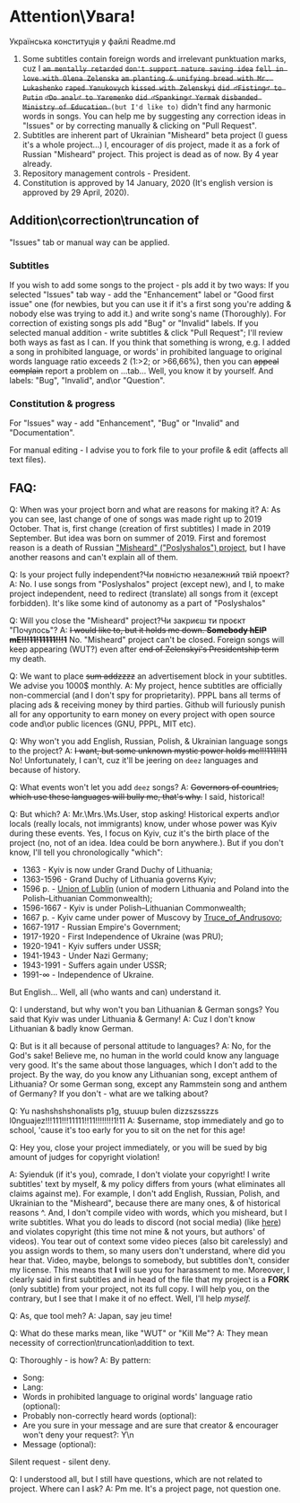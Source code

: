 # Attention\Увага!
Українська конституція у файлі Readme.md 
1. Some subtitles contain foreign words and irrelevant punktuation marks, cuz I ~~`am mentally retarded`~~  ~~`don't support nature saving idea`~~  ~~`fell in love with Olena Zelenska`~~  ~~`am planting & unifying bread with Mr. Lukashenko`~~  ~~`raped Yanukovych`~~ ~~`kissed with Zelenskyi`~~ ~~`did ♂Fisting♂ to Putin`~~ ~~`♂Do anal♂ to Yaremenko`~~ ~~`did ♂Spanking♂ Yermak`~~ ~~`disbanded Ministry of Education `~~`(but I'd like to)` didn't find any harmonic words in songs. You can help me by suggesting any correction ideas in "Issues" or by correcting manually & clicking on "Pull Request".
1. Subtitles are inherent part of Ukrainian "Misheard" beta project (I guess it's a whole project...)
I, encourager of `d`is project, made it as a fork of Russian "Misheard" project.
This project is dead as of now. By 4 year already.
1. Repository management controls - President.
1. Constitution is approved by 14 January, 2020 (It's english version is approved by 29 April, 2020).

## Addition\correction\truncation of
"Issues" tab or manual way can be applied.
### Subtitles
If you wish to add some songs to the project - pls add it by two ways:
If you selected "Issues" tab way - add the "Enhancement" label or "Good first issue" one (for newbies, but you can use it if it's a first song you're adding & nobody else was trying to add it.) and write song's name (Thoroughly).
For correction of existing songs pls add "Bug" or "Invalid" labels.
If you selected manual addition - write subtitles & click "Pull Request";
I'll review both ways as fast as I can.
If you think that something is wrong, e.g. I added a song in prohibited language, or words' in prohibited language to original words language ratio exceeds 2 (1:>2; or >66,66%), then you can ~~appeal~~ ~~complain~~ report a problem on ...tab... Well, you know it by yourself. And labels: "Bug", "Invalid", and\or "Question".
### Constitution & progress
For "Issues" way - add "Enhancement", "Bug" or "Invalid" and "Documentation".

For manual editing - I advise you to fork file to your profile & edit (affects all text files).
## FAQ:

Q: When was your project born and what are reasons for making it?
A: As you can see, last change of one of songs was made right up to 2019 October. That is, first change (creation of first subtitles) I made in 2019 September. But idea was born on summer of 2019. First and foremost reason is a death of Russian ["Misheard" ("Poslyshalos") project](https://www.youtube.com/user/MisheardsReloaded), but I have another reasons and can't explain all of them.

Q: Is your project fully independent?Чи повністю незалежний твій проект?
A: No. I use songs from "Poslyshalos" project (except new), and I, to make project independent, need to redirect (translate) all songs from it (except forbidden). It's like some kind of autonomy as a part of "Poslyshalos"

Q: Will you close the "Misheard" project?Чи закриєш ти проєкт "Почулось"?
A: ~~I would like to, but it holds me down. **Somebody hElP mE!!!11!11111!!!1**~~ No. "Misheard" project can't be closed. Foreign songs will keep appearing (WUT?) even after ~~end of Zelenskyi's Presidentship term~~ my death.

Q: We want to place ~~sum addzzzz~~ an advertisement block in your subtitles. We advise you 1000$ monthly.
A: My project, hence subtitles are officially non-commercial (and I don't spy for proprietarity). PPPL bans all terms of placing ads & receiving money by third parties. Github will furiously punish all for any opportunity to earn money on every project with open source code and\or public licences (GNU, PPPL, MIT etc).

Q: Why won't you add English, Russian, Polish, & Ukrainian language songs to the project?
A: ~~I want, but some unknown mystic power holds me!!!111!!11~~ No! Unfortunately, I can't, cuz it'll be jeering on `deez` languages and because of history.

Q: What events won't let you add `deez` songs?
A: ~~Governors of countries, which use these languages will bully me, that's why.~~ I said, historical!

Q: But which?
A: Mr.\Mrs.\Ms.User, stop asking! Historical experts and\or locals (really locals, not immigrants) know, under whose power was Kyiv during these events. Yes, I focus on Kyiv, cuz it's the birth place of the project (no, not of an idea. Idea could be born anywhere.). But if you don't know, I'll tell you chronologically "which":
* 1363 - Kyiv is now under Grand Duchy of Lithuania;
* 1363-1596 - Grand Duchy of Lithuania governs Kyiv;
* 1596 р. - [Union of Lublin](https://en.wikipedia.org/wiki/Union_of_Lublin) (union of modern Lithuania and Poland into the Polish–Lithuanian Commonwealth);
* 1596-1667 - Kyiv is under Polish–Lithuanian Commonwealth;
* 1667 р. - Kyiv came under power of Muscovy by [Truce_of_Andrusovo](https://en.wikipedia.org/wiki/Truce_of_Andrusovo);
* 1667-1917 - Russian Empire's Government;
* 1917-1920 - First Independence of Ukraine (was PRU);
* 1920-1941 - Kyiv suffers under USSR;
* 1941-1943 - Under Nazi Germany;
* 1943-1991 - Suffers again under USSR;
* 1991-∞ - Independence of Ukraine.

But English... Well, all (who wants and can) understand it.

Q: I understand, but why won't you ban Lithuanian & German songs? You said that Kyiv was under Lithuania & Germany!
A: Cuz I don't know Lithuanian & badly know German.

Q: But is it all because of personal attitude to languages?
A: No, for the God's sake! Believe me, no human in the world could know any language very good. It's the same about those languages, which I don't add to the project. By the way, do you know any Lithuanian song, except anthem of Lithuania? Or some German song, except any Rammstein song and anthem of Germany?
If you don't - what are we talking about?

Q: Yu nashshshshonalists p1g, stuuup bulen dizzszsszzs l0nguajez!!!111!!!11111!!11!!!!!!!!1!11
A: $username, stop immediately and go to school, 'cause it's too early for you to sit on the net for this age!

Q: Hey you, close your project immediately, or you will be sued by big amount of judges for copyright violation!

A: Syienduk (if it's you), comrade, I don't violate your copyright! I write subtitles' text by myself, & my policy differs from yours (what eliminates all claims against me). For example, I don't add English, Russian, Polish, and Ukrainian to the "Misheard", because there are many ones, & of historical reasons ^. And, I don't compile video with words, which you misheard, but I write subtitles. What you do leads to discord (not social media) (like [here](https://www.youtube.com/watch?v=pXb8yNrDQDY&lc=UgjvyN6xzgZPHHgCoAEC)) and violates copyright (this time not mine & not yours, but authors' of videos). You tear out of context some video pieces (also bit carelessly) and you assign words to them, so many users don't understand, where did you hear that. Video, maybe, belongs to somebody, but subtitles don't, consider my license. This means that **I** will sue you for harassment to me. Moreover, I clearly said in first subtitles and in head of the file that my project is a **FORK** (only subtitle) from your project, not its full copy. I will help you, on the contrary, but I see that I make it of no effect. Well, I'll help *myself.*

Q: As, que tool meh?
A: Japan, say jeu time!

Q: What do these marks mean, like "WUT" or "Kill Me"?
A: They mean necessity of correction\truncation\addition to text.

Q: Thoroughly - is how?
A: By pattern:
 * Song:
 * Lang:
 * Words in prohibited language to original words' language ratio (optional):
 * Probably non-correctly heard words (optional):
 * Are you sure in your message and are sure that creator & encourager won't deny your request?: Y\n
 * Message (optional):

Silent request - silent deny.

Q: I understood all, but I still have questions, which are not related to project. Where can I ask?
A: Pm me. It's a project page, not question one.
